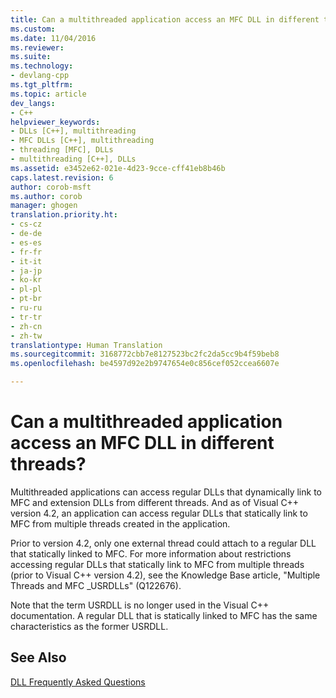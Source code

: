 ```yaml
---
title: Can a multithreaded application access an MFC DLL in different threads? | Microsoft Docs
ms.custom: 
ms.date: 11/04/2016
ms.reviewer: 
ms.suite: 
ms.technology:
- devlang-cpp
ms.tgt_pltfrm: 
ms.topic: article
dev_langs:
- C++
helpviewer_keywords:
- DLLs [C++], multithreading
- MFC DLLs [C++], multithreading
- threading [MFC], DLLs
- multithreading [C++], DLLs
ms.assetid: e3452e62-021e-4d23-9cce-cff41eb8b46b
caps.latest.revision: 6
author: corob-msft
ms.author: corob
manager: ghogen
translation.priority.ht:
- cs-cz
- de-de
- es-es
- fr-fr
- it-it
- ja-jp
- ko-kr
- pl-pl
- pt-br
- ru-ru
- tr-tr
- zh-cn
- zh-tw
translationtype: Human Translation
ms.sourcegitcommit: 3168772cbb7e8127523bc2fc2da5cc9b4f59beb8
ms.openlocfilehash: be4597d92e2b9747654e0c856cef052ccea6607e

---
```

# Can a multithreaded application access an MFC DLL in different threads?
Multithreaded applications can access regular DLLs that dynamically link to MFC and extension DLLs from different threads. And as of Visual C++ version 4.2, an application can access regular DLLs that statically link to MFC from multiple threads created in the application.  
  
 Prior to version 4.2, only one external thread could attach to a regular DLL that statically linked to MFC. For more information about restrictions accessing regular DLLs that statically link to MFC from multiple threads (prior to Visual C++ version 4.2), see the Knowledge Base article, "Multiple Threads and MFC _USRDLLs" (Q122676).  
  
 Note that the term USRDLL is no longer used in the Visual C++ documentation. A regular DLL that is statically linked to MFC has the same characteristics as the former USRDLL.  
  
## See Also  
 [DLL Frequently Asked Questions](../build/dll-frequently-asked-questions.md)


<!--HONumber=Jan17_HO1-->


